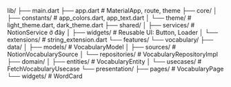 lib/
├── main.dart
├── app.dart                      # MaterialApp, route, theme
├── core/
│   ├── constants/                # app_colors.dart, app_text.dart
│   └── theme/                    # light_theme.dart, dark_theme.dart
├── shared/
│   ├── services/                 # NotionService ở đây
│   ├── widgets/                  # Reusable UI: Button, Loader
│   └── extensions/               # string_extension.dart
└── features/
    └── vocabulary/
        ├── data/
        │   ├── models/           # VocabularyModel
        │   ├── sources/          # NotionVocabularySource
        │   └── repositories/     # VocabularyRepositoryImpl
        ├── domain/
        │   ├── entities/         # VocabularyEntity
        │   └── usecases/         # FetchVocabularyUsecase
        └── presentation/
            ├── pages/            # VocabularyPage
            └── widgets/          # WordCard
